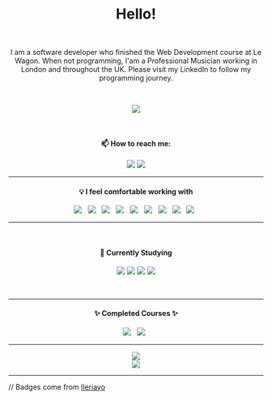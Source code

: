 <!--
**abcattell91/abcattell91** is a ✨ _special_ ✨ repository because its `README.md` (this file) appears on your GitHub profile.

Here are some ideas to get you started:

- 🔭 I’m currently working on ...
- 🌱 I’m currently learning ...
- 👯 I’m looking to collaborate on ...
- 🤔 I’m looking for help with ...
- 💬 Ask me about ...
- 📫 How to reach me: ...
- 😄 Pronouns: ...
- ⚡ Fun fact: ...
-->

<h1 align='center'> Hello! </h1>
​
<p align='center'>
  I am a software developer who finished the Web Development course at Le Wagon. When not programming, I'am a Professional Musician working in London and throughout the UK. Please visit my LinkedIn to follow my programming journey.
</p>
​
<p align='center'>
  <a href="https://github.com/abcattell91"><img src="https://visitor-badge.glitch.me/badge?page_id=abcattell91??style=for-the-badge&logo=appveyor"></a>
</p>
​
​
<h4 align='center'>📫 How to reach me:</h4>
<p align='center'>
  <a href="https://www.linkedin.com/in/alexandercattell/"><img src="https://img.shields.io/badge/linkedin-%230077B5.svg?&style=for-the-badge&logo=linkedin&logoColor=white" /></a>
  <a href="mailto:abcattell91@gmail.com?subject=Hello%20Alex"><img src="https://img.shields.io/badge/gmail-%23D14836.svg?&style=for-the-badge&logo=gmail&logoColor=white" /></a>
</p>
<hr>
<h4 align='center'>💡 I feel comfortable working with </h4>
<p align='center'>
  <img src="https://img.shields.io/badge/html5%20-%23e34f26.svg?&style=for-the-badge&logo=html5&logoColor=white" />&nbsp;&nbsp;
  <img src="https://img.shields.io/badge/CSS3-1572B6?&style=for-the-badge&logo=css3&logoColor=white" />&nbsp;&nbsp;
  <img src="https://img.shields.io/badge/Bootstrap-563D7C?style=for-the-badge&logo=bootstrap&logoColor=white">&nbsp;&nbsp;
  <img src="https://img.shields.io/badge/rails-%23CC0000.svg?style=for-the-badge&logo=ruby-on-rails&logoColor=white" />&nbsp;&nbsp;
  <img src="https://img.shields.io/badge/ruby-%23CC342D.svg?style=for-the-badge&logo=ruby&logoColor=white" />&nbsp;&nbsp;
  <img src="https://img.shields.io/badge/JavaScript-F7DF1E?style=for-the-badge&logo=javascript&logoColor=black" />&nbsp;&nbsp;
  <img src="https://img.shields.io/badge/sass%20-%23cc6699.svg?&style=for-the-badge&logo=sass&logoColor=white" />&nbsp;&nbsp;
  <img src="https://img.shields.io/badge/postgres-%23316192.svg?style=for-the-badge&logo=postgresql&logoColor=white" />&nbsp;&nbsp;
  <img src="https://img.shields.io/badge/heroku-%23430098.svg?style=for-the-badge&logo=heroku&logoColor=white" />&nbsp;&nbsp;
</p>
<hr>
​
<h4 align='center'>📖 Currently Studying</h4>
<p align='center'>
  <img src="https://img.shields.io/badge/React-20232A?style=for-the-badge&logo=react&logoColor=61DAFB" />
  <img src="https://img.shields.io/badge/-ApolloGraphQL-311C87?style=for-the-badge&logo=apollo-graphql" />
  <img src="https://img.shields.io/badge/-GraphQL-E10098?style=for-the-badge&logo=graphql&logoColor=white" />
  <img src="https://img.shields.io/badge/express.js-%23404d59.svg?style=for-the-badge&logo=express&logoColor=%2361DAFB" />
</p>
<br>
<hr>
<h4 align='center'>✨ Completed Courses ✨</h4>
<p align='center'>
  <img src="https://img.shields.io/badge/Codecademy-FFF0E5?style=for-the-badge&logo=codecademy&logoColor=1F243A" />&nbsp;&nbsp;                               <img src="https://img.shields.io/badge/Freecodecamp-%23123.svg?&style=for-the-badge&logo=freecodecamp&logoColor=green" />&nbsp;&nbsp;
</p>

<hr>

<div align="center">
  <a href="https://git.io/streak-stats"><img src="http://github-readme-streak-stats.herokuapp.com?user=Abcattell91&count_private=true&theme=gruvbox_duo"/></a>
  <br>
  <a href="https://github.com/anuraghazra/github-readme-stats"><img src="https://github-readme-stats.vercel.app/api/top-langs/?username=Abcattell91&count_private=true"/></a>
</div>

<hr>

<p align="left">
// Badges come from <a href="https://github.com/Ileriayo/markdown-badges">Ileriayo</a>
</p>
